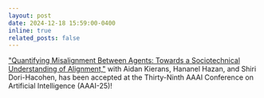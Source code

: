 ```yaml
---
layout: post
date: 2024-12-18 15:59:00-0400
inline: true
related_posts: false
---
```


["Quantifying Misalignment Between Agents: Towards a Sociotechnical Understanding of Alignment,"](https://arxiv.org/abs/2406.04231) with Aidan Kierans, Hananel Hazan, and Shiri Dori-Hacohen, has been accepted at the Thirty-Ninth AAAI Conference on Artificial Intelligence (AAAI-25)! 